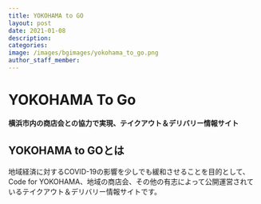 ```yaml
---
title: YOKOHAMA to GO
layout: post
date: 2021-01-08
description: 
categories:
image: /images/bgimages/yokohama_to_go.png
author_staff_member:
---
```


# YOKOHAMA To Go

**横浜市内の商店会との協力で実現、テイクアウト＆デリバリー情報サイト**

## YOKOHAMA to GOとは
地域経済に対するCOVID-19の影響を少しでも緩和させることを目的として、Code for YOKOHAMA、地域の商店会、その他の有志によって公開運営されているテイクアウト＆デリバリー情報サイトです。